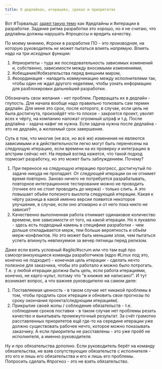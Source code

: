```yaml
---
title: О дедлайнах, итерациях, сроках и приоритетах
---
```


Вот #Торвальдс [задел такую тему](https://habr.com/ru/news/t/694392/) как #дедлайны и #итерации в разработке. Задание ритма разработки это хорошо, но я не считаю, что дедлайны должны нарушать #процессы и вредить качеству.

По моему мнению, #сроки в разработке ПО - это _производная_, на которую руководитель _не_ может пытаться влиять _напрямую_. Влиять надо на три _исходных_ функции:

1. #приоритеты - туда же последовательность зависимых изменений и, собственно, зависимости между вносимыми изменениями,
2. #обещания/#обязательства перед внешним миром,
3. #координация - наладить коммуникацию между исполнителями так, чтобы один не ждал другого неделями, чтобы узнать информацию для разблокировки дальнейшей разработки.

Обозначать свои желания - нет проблем. Превращать их в дедлайн - глупость. Для начала вообще надо правильно толковать сам термин дедлайн. Для меня это срок, после которого, в случае, если цель не была достигнута, произойдёт что-то плохое - закроется проект, уволят всех к чёрту, на компанию наложат огромный штраф и т.д. После дедлайна - задача нафиг не нужна. Если задача нужна после дедлайна - это не дедлайн, а _желаемый_ срок завершения.

Суть в том, что многие (не все, но всё же) изменения не являются зависимыми и в действительности легко могут быть перенесены на следующую итерацию, если времени на их проверку и интеграцию в апстрим сейчас нет. На первый взгляд кажется, что такой подход тормозит разработку, но это может быть заблуждением. Почему?

1. При переносе на следующую итерацию прогресс, достигнутый по задаче никуда не пропадает. От следующей итерации он не отнимет время повторно. Заново ничего не потребуется разрабатывать, повторное интеграционное тестирование можно не проводить (точнее его не стоит проводить _до_ мержа) - только слить. А это повышает объём полезного выхлопа следующей итерации. Какая к чёрту разница в какой именно версии появится некоторое улучшение, в случае, если оно атомарно и от него пока никто не зависит?
2. Качественно выполненная работа отнимает одинаковое количество времени, вне зависимости от того, на какой итерации. Но я лукавлю - здесь есть подводный камень в специфике разработки - чем дольше откладывается мерж, тем больше вероятность и объём мерж-конфликтов. Но это может быть меньшим злом, чем пытаться успеть впихнуть невпихуемое за вечер пятницы перед релизом.

Даже если взять условный #agile/#scrum или что там ещё про самоорганизующиеся команды разработчиков (ядро #Linux под это, конечно не подходит) - конечная цель итерации - сделать нечто полезное для заказчика, чтобы это работало и можно было потрогать. Т.е. у любой итерации должна быть цель, если работа итерациями, конечно, не карго-культ, потому что "в книжке же написано!". И тут возникает вопрос, а что важнее руководителю на самом деле:

1. Поставляемая ценность - в таком случае нет никакой проблемы в том, чтобы продлить срок итерации и обновить свои прогнозы по сроку окончания проекта/следующим итерациям).
2. Прикрытие своей жопы / соблюдение обязательств - т.е. соблюдение сроков поставки - в таком случае нет проблемы резать качество и выкатывать промежуточный результат. За счёт грамотно расставленных приоритетов ещё где-то на середине итерации уже должно существовать рабочее нечто, которое можно показывать заказчику. А если приоритеты не расставлены - это уже проёб не исполнителя, а именно руководителя.

Ну и про обязательства дополню. Если руководитель берёт на команду обязательства, не взяв сопутствующих обязательств с исполнителя - это его и лишь его обязательства и его и лишь его проблемы. Попросить сделать #прогноз - это не взять обязательство.
